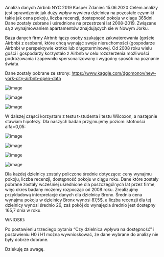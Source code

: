 Analiza danych Airbnb NYC 2019
Kasper Żdaniec
15.06.2020
Celem analizy jest sprawdzenie jak duży wpływ wywiera dzielnica na pozostałe czynniki takie jak cena pokoju, liczba recenzji, dostepność pokoju w ciagu 365dni. Dane zostały zebrane i uśrednione na przestrzeni lat 2008-2019. Związane są z wynajmowaniem apartamentów znajdujących sie w Nowym Jorku.

Baza danych firmy Airbnb łączy osoby szukające zakwaterowania (goście Airbnb) z osobami, które chcą wynająć swoje nieruchomości (gospodarze Airbnb) w perspektywie krótko lub długoterminowej. Od 2008 roku wielu gości i gospodarzy korzystało z Airbnb w celu rozszerzenia możliwości podróżowania i zapewniło spersonalizowany i wygodny sposób na poznanie świata.

Dane zostały pobrane ze strony: https://www.kaggle.com/dgomonov/new-york-city-airbnb-open-data

![image](https://user-images.githubusercontent.com/79860696/116782175-edb06780-aa87-11eb-874f-718207c4da15.png)

![image](https://user-images.githubusercontent.com/79860696/116782066-52b78d80-aa87-11eb-9c2e-e2b86a160ac7.png)

![image](https://user-images.githubusercontent.com/79860696/116782071-58ad6e80-aa87-11eb-8451-5bda76a8ef4b.png)

W dalszej częsci korzystam z testu t-studenta i testu Wilcoxon, a następnie stawiam hipotezy. Dla naszych badań przyjmujemy poziom istotności alfa=0,05:

![image](https://user-images.githubusercontent.com/79860696/116782075-619e4000-aa87-11eb-869d-daacc80e64b8.png)

![image](https://user-images.githubusercontent.com/79860696/116782082-737fe300-aa87-11eb-82eb-53eeddcddafa.png)

![image](https://user-images.githubusercontent.com/79860696/116782089-78449700-aa87-11eb-9e68-343991f07c7d.png)

![image](https://user-images.githubusercontent.com/79860696/116782094-7da1e180-aa87-11eb-8fc9-cba302abc8fb.png)

Dla każdej dzielnicy zostały policzone średnie dotyczące: ceny wynajmu pokoju, liczba recenzji, dostępność pokoju w ciągu roku. Dane które zostały pobrane zostały wcześniej uśrednione dla poszczególnych lat przez firme, więc okres badany możemy rozpocząc od 2008 roku.
Zrealizujmy przykładową interpretacje danych dla dzielnicy Bronx. Średnia cena wynajmu pokoju w dzielnicy Bronx wynosi 87,5$, a liczba recenzji dla tej dzielnicy wynosi średnio 26, zaś pokój do wynajęcia średnio jest dostępny 165,7 dnia w roku.

WNIOSKI:

Po postawieniu trzeciego pytania “Czy dzielnica wpływa na dostępność” i postawieniu H0 i H1 można wywnioskować, że dane wybrane do analizy nie były dobrze dobrane.

Dziekuję za uwagę.
